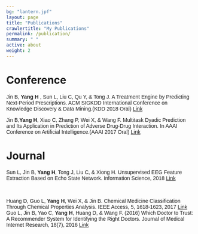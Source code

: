 ```yaml
---
bg: "lantern.jpf"
layout: page
title: "Publications"
crawlertitle: "My Publications"
permalink: /publication/
summary: " "
active: about
weight: 2
---
```

# Conference
<font face="arial">Jin B, </font> <font face="arial"><b>Yang H</b></font> <font face="arial">, Sun L, Liu C, Qu Y, & Tong J. A Treatment Engine by Predicting Next-Period Prescriptions. ACM SIGKDD International Conference on Knowledge Discovery & Data Mining.(KDD 2018 Oral) <a href="https://www.kdd.org/kdd2018/accepted-papers/view/a-treatment-engine-by-predicting-next-period-prescriptions">Link</a></font><br>

<font face="arial">Jin B,</font><font face="arial"><b>Yang H</b></font><font face="arial">, Xiao C, Zhang P, Wei X, & Wang F. Multitask Dyadic Prediction and Its Application in Prediction of Adverse Drug-Drug Interaction. In AAAI Conference on Artificial Intelligence.(AAAI 2017 Oral) <a href="https://aaai.org/ocs/index.php/AAAI/AAAI17/paper/view/14292/13924">Link</a></font>

# Journal

<font face="arial">Sun L, Jin B, </font><font face="arial"><b>Yang H</b></font><font face="arial">, Tong J, Liu C, & Xiong H. Unsupervised EEG Feature Extraction Based on Echo State Network. Information Science, 2018 <a href="https://www.sciencedirect.com/science/article/pii/S0020025518307692">Link</a> </font>

<br>

<font face="arial">Huang D, Guo L, </font><font face="arial"><b>Yang H</b></font><font face="arial">, Wei X, & Jin B. Chemical Medicine Classification Through Chemical Properties Analysis. IEEE Access, 5, 1618-1623, 2017 <a href="https://ieeexplore.ieee.org/document/7819484">Link</a></font>
<br>
<font face="arial">Guo L, Jin B, Yao C, </font><font face="arial"><b>Yang H</b></font><font face="arial">, Huang D, & Wang F. (2016) Which Doctor to Trust: A Recommender System for Identifying the Right Doctors. Journal of Medical Internet Research, 18(7), 2016 <a href="https://www.ncbi.nlm.nih.gov/pmc/articles/PMC4956912/">Link</a></font>
